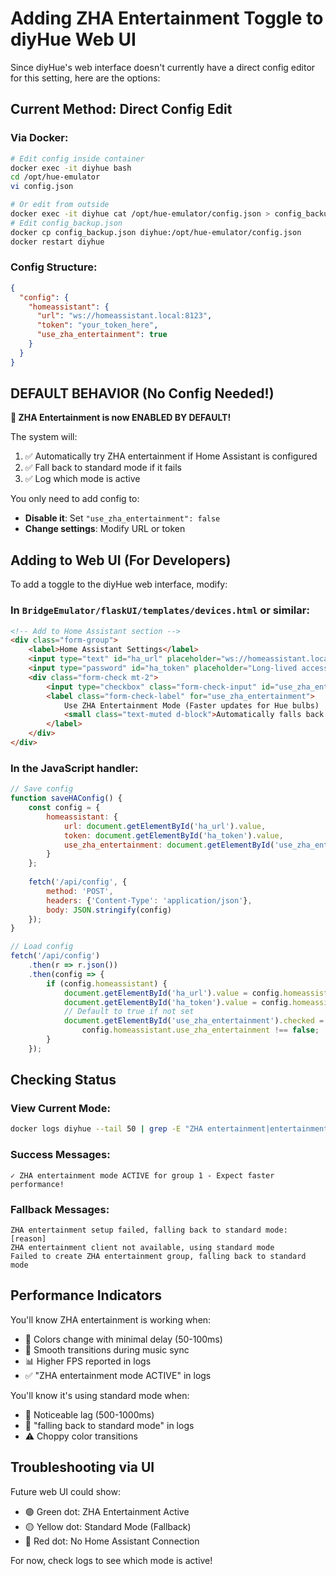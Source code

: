 # Adding ZHA Entertainment Toggle to diyHue Web UI

Since diyHue's web interface doesn't currently have a direct config editor for this setting, here are the options:

## Current Method: Direct Config Edit

### Via Docker:
```bash
# Edit config inside container
docker exec -it diyhue bash
cd /opt/hue-emulator
vi config.json

# Or edit from outside
docker exec -it diyhue cat /opt/hue-emulator/config.json > config_backup.json
# Edit config_backup.json
docker cp config_backup.json diyhue:/opt/hue-emulator/config.json
docker restart diyhue
```

### Config Structure:
```json
{
  "config": {
    "homeassistant": {
      "url": "ws://homeassistant.local:8123",
      "token": "your_token_here",
      "use_zha_entertainment": true
    }
  }
}
```

## DEFAULT BEHAVIOR (No Config Needed!)

**🎉 ZHA Entertainment is now ENABLED BY DEFAULT!**

The system will:
1. ✅ Automatically try ZHA entertainment if Home Assistant is configured
2. ✅ Fall back to standard mode if it fails
3. ✅ Log which mode is active

You only need to add config to:
- **Disable it**: Set `"use_zha_entertainment": false`
- **Change settings**: Modify URL or token

## Adding to Web UI (For Developers)

To add a toggle to the diyHue web interface, modify:

### In `BridgeEmulator/flaskUI/templates/devices.html` or similar:

```html
<!-- Add to Home Assistant section -->
<div class="form-group">
    <label>Home Assistant Settings</label>
    <input type="text" id="ha_url" placeholder="ws://homeassistant.local:8123" class="form-control">
    <input type="password" id="ha_token" placeholder="Long-lived access token" class="form-control mt-2">
    <div class="form-check mt-2">
        <input type="checkbox" class="form-check-input" id="use_zha_entertainment" checked>
        <label class="form-check-label" for="use_zha_entertainment">
            Use ZHA Entertainment Mode (Faster updates for Hue bulbs)
            <small class="text-muted d-block">Automatically falls back if not available</small>
        </label>
    </div>
</div>
```

### In the JavaScript handler:

```javascript
// Save config
function saveHAConfig() {
    const config = {
        homeassistant: {
            url: document.getElementById('ha_url').value,
            token: document.getElementById('ha_token').value,
            use_zha_entertainment: document.getElementById('use_zha_entertainment').checked
        }
    };
    
    fetch('/api/config', {
        method: 'POST',
        headers: {'Content-Type': 'application/json'},
        body: JSON.stringify(config)
    });
}

// Load config
fetch('/api/config')
    .then(r => r.json())
    .then(config => {
        if (config.homeassistant) {
            document.getElementById('ha_url').value = config.homeassistant.url || '';
            document.getElementById('ha_token').value = config.homeassistant.token || '';
            // Default to true if not set
            document.getElementById('use_zha_entertainment').checked = 
                config.homeassistant.use_zha_entertainment !== false;
        }
    });
```

## Checking Status

### View Current Mode:
```bash
docker logs diyhue --tail 50 | grep -E "ZHA entertainment|entertainment mode|falling back"
```

### Success Messages:
```
✓ ZHA entertainment mode ACTIVE for group 1 - Expect faster performance!
```

### Fallback Messages:
```
ZHA entertainment setup failed, falling back to standard mode: [reason]
ZHA entertainment client not available, using standard mode
Failed to create ZHA entertainment group, falling back to standard mode
```

## Performance Indicators

You'll know ZHA entertainment is working when:
- 🚀 Colors change with minimal delay (50-100ms)
- 🎯 Smooth transitions during music sync
- 📊 Higher FPS reported in logs
- ✅ "ZHA entertainment mode ACTIVE" in logs

You'll know it's using standard mode when:
- 🐌 Noticeable lag (500-1000ms)
- 🔄 "falling back to standard mode" in logs
- ⚠️ Choppy color transitions

## Troubleshooting via UI

Future web UI could show:
- 🟢 Green dot: ZHA Entertainment Active
- 🟡 Yellow dot: Standard Mode (Fallback)
- 🔴 Red dot: No Home Assistant Connection

For now, check logs to see which mode is active!
